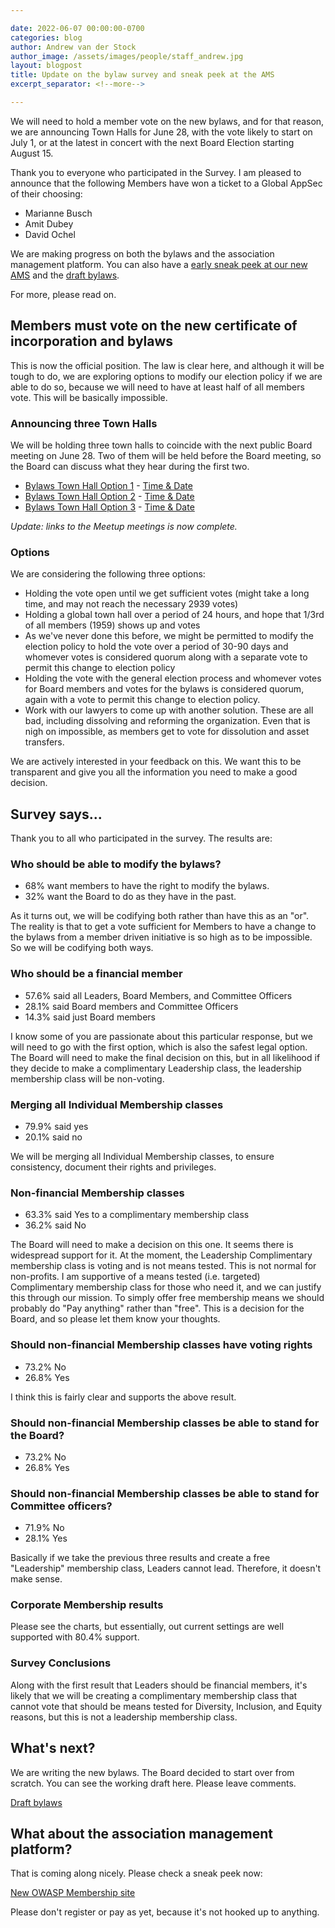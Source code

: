 ```yaml
---

date: 2022-06-07 00:00:00-0700
categories: blog
author: Andrew van der Stock
author_image: /assets/images/people/staff_andrew.jpg
layout: blogpost
title: Update on the bylaw survey and sneak peek at the AMS
excerpt_separator: <!--more-->

---
```


We will need to hold a member vote on the new bylaws, and for that reason, we are announcing Town Halls for June 28, with the vote likely to start on July 1, or at the latest in concert with the next Board Election starting August 15.

Thank you to everyone who participated in the Survey. I am pleased to announce that the following Members have won a ticket to a Global AppSec of their choosing:

- Marianne Busch
- Amit Dubey
- David Ochel

We are making progress on both the bylaws and the association management platform. You can also have a [early sneak peek at our new AMS](https://owasp.site-ym.com/) and the [draft bylaws](https://1drv.ms/w/s!An_fLaX_zhfdi6kZdaLI7yhs1NAyhg?e=3zYvfe).

For more, please read on.

<!--more-->

## Members must vote on the new certificate of incorporation and bylaws

This is now the official position. The law is clear here, and although it will be tough to do, we are exploring options to modify our election policy if we are able to do so, because we will need to have at least half of all members vote. This will be basically impossible.

### Announcing three Town Halls

We will be holding three town halls to coincide with the next public Board meeting on June 28. Two of them will be held before the Board meeting, so the Board can discuss what they hear during the first two.

- [Bylaws Town Hall Option 1](https://www.meetup.com/owaspfoundation/events/286440280/) - [Time & Date](https://www.timeanddate.com/worldclock/meetingdetails.html?year=2022&month=6&day=28&hour=11&min=0&sec=0&p1=179&p2=240&p3=438&p4=37&p5=102&p6=103)
- [Bylaws Town Hall Option 2](https://www.meetup.com/owaspfoundation/events/286440313/) - [Time & Date](https://www.timeanddate.com/worldclock/meetingdetails.html?year=2022&month=6&day=28&hour=15&min=0&sec=0&p1=179&p2=240&p3=438&p4=37&p5=102&p6=103)
- [Bylaws Town Hall Option 3](https://www.meetup.com/owaspfoundation/events/286440334/) - [Time & Date](https://www.timeanddate.com/worldclock/meetingdetails.html?year=2022&month=6&day=29&hour=0&min=30&sec=0&p1=179&p2=240&p3=438&p4=37&p5=102&p6=103)

*Update: links to the Meetup meetings is now complete.*

### Options

We are considering the following three options:

- Holding the vote open until we get sufficient votes (might take a long time, and may not reach the necessary 2939 votes)
- Holding a global town hall over a period of 24 hours, and hope that 1/3rd of all members (1959) shows up and votes
- As we've never done this before, we might be permitted to modify the election policy to hold the vote over a period of 30-90 days and whomever votes is considered quorum along with a separate vote to permit this change to election policy
- Holding the vote with the general election process and whomever votes for Board members and votes for the bylaws is considered quorum, again with a vote to permit this change to election policy.
- Work with our lawyers to come up with another solution. These are all bad, including dissolving and reforming the organization. Even that is nigh on impossible, as members get to vote for dissolution and asset transfers.

We are actively interested in your feedback on this. We want this to be transparent and give you all the information you need to make a good decision.

## Survey says...

Thank you to all who participated in the survey. The results are:

### Who should be able to modify the bylaws?

- 68% want members to have the right to modify the bylaws.
- 32% want the Board to do as they have in the past.

As it turns out, we will be codifying both rather than have this as an "or". The reality is that to get a vote sufficient for Members to have a change to the bylaws from a member driven initiative is so high as to be impossible. So we will be codifying both ways. 

### Who should be a financial member

- 57.6% said all Leaders, Board Members, and Committee Officers
- 28.1% said Board members and Committee Officers
- 14.3% said just Board members

I know some of you are passionate about this particular response, but we will need to go with the first option, which is also the safest legal option. The Board will need to make the final decision on this, but in all likelihood if they decide to make a complimentary Leadership class, the leadership membership class will be non-voting.

### Merging all Individual Membership classes

- 79.9% said yes
- 20.1% said no

We will be merging all Individual Membership classes, to ensure consistency, document their rights and privileges.

### Non-financial Membership classes

- 63.3% said Yes to a complimentary membership class
- 36.2% said No

The Board will need to make a decision on this one. It seems there is widespread support for it. At the moment, the Leadership Complimentary membership class is voting and is not means tested. This is not normal for non-profits. I am supportive of a means tested (i.e. targeted) Complimentary membership class for those who need it, and we can justify this through our mission. To simply offer free membership means we should probably do "Pay anything" rather than "free". This is a decision for the Board, and so please let them know your thoughts.

### Should non-financial Membership classes have voting rights

- 73.2% No
- 26.8% Yes

I think this is fairly clear and supports the above result.

### Should non-financial Membership classes be able to stand for the Board?

- 73.2% No
- 26.8% Yes

### Should non-financial Membership classes be able to stand for Committee officers?

- 71.9% No
- 28.1% Yes

Basically if we take the previous three results and create a free "Leadership" membership class, Leaders cannot lead. Therefore, it doesn't make sense.

### Corporate Membership results

Please see the charts, but essentially, out current settings are well supported with 80.4% support.

### Survey Conclusions

Along with the first result that Leaders should be financial members, it's likely that we will be creating a complimentary membership class that cannot vote that should be means tested for Diversity, Inclusion, and Equity reasons, but this is not a leadership membership class.

## What's next?

We are writing the new bylaws. The Board decided to start over from scratch. You can see the working draft here. Please leave comments. 

[Draft bylaws](https://1drv.ms/w/s!An_fLaX_zhfdi6kZdaLI7yhs1NAyhg?e=3zYvfe)

## What about the association management platform? 

That is coming along nicely. Please check a sneak peek now:

[New OWASP Membership site](https://owasp.site-ym.com/)

Please don't register or pay as yet, because it's not hooked up to anything.